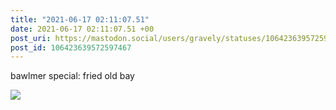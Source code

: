 ```yaml
---
title: "2021-06-17 02:11:07.51"
date: 2021-06-17 02:11:07.51 +00
post_uri: https://mastodon.social/users/gravely/statuses/106423639572597467
post_id: 106423639572597467
---
```

bawlmer special: fried old bay


![](/images/106423639368349912.jpg)

